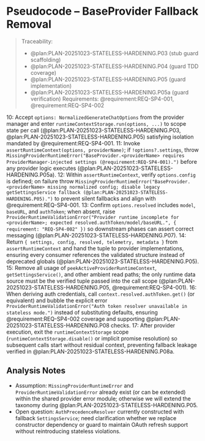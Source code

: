 # Pseudocode – BaseProvider Fallback Removal

> Traceability:
> - @plan:PLAN-20251023-STATELESS-HARDENING.P03 (stub guard scaffolding)
> - @plan:PLAN-20251023-STATELESS-HARDENING.P04 (guard TDD coverage)
> - @plan:PLAN-20251023-STATELESS-HARDENING.P05 (guard implementation)
> - @plan:PLAN-20251023-STATELESS-HARDENING.P05a (guard verification)
> Requirements: @requirement:REQ-SP4-001, @requirement:REQ-SP4-002

10: Accept `options: NormalizedGenerateChatOptions` from the provider manager and enter `runtimeContextStorage.run(options, ...)` to scope state per call (@plan:PLAN-20251023-STATELESS-HARDENING.P03, @plan:PLAN-20251023-STATELESS-HARDENING.P05) satisfying isolation mandated by @requirement:REQ-SP4-001.
11: Invoke `assertRuntimeContext(options, providerName)`; if `!options?.settings`, throw `MissingProviderRuntimeError("BaseProvider.<providerName> requires ProviderManager-injected settings (@requirement:REQ-SP4-001).")` before any provider logic executes (@plan:PLAN-20251023-STATELESS-HARDENING.P05a).
12: Within `assertRuntimeContext`, verify `options.config` is defined; on failure throw `MissingProviderRuntimeError("BaseProvider.<providerName> missing normalized config; disable legacy getSettingsService fallback (@plan:PLAN-20251023-STATELESS-HARDENING.P05).")` to prevent silent fallbacks and align with @requirement:REQ-SP4-001.
13: Confirm `options.resolved` includes `model`, `baseURL`, and `authToken`; when absent, raise `ProviderRuntimeValidationError("Provider runtime incomplete for <providerName>; expected resolved.authToken/model/baseURL.", { requirement: "REQ-SP4-002" })` so downstream phases can assert correct messaging (@plan:PLAN-20251023-STATELESS-HARDENING.P07).
14: Return `{ settings, config, resolved, telemetry, metadata }` from `assertRuntimeContext` and hand the tuple to provider implementations, ensuring every consumer references the validated structure instead of deprecated globals (@plan:PLAN-20251023-STATELESS-HARDENING.P05).
15: Remove all usage of `peekActiveProviderRuntimeContext`, `getSettingsService()`, and other ambient read paths; the only runtime data source must be the verified tuple passed into the call scope (@plan:PLAN-20251023-STATELESS-HARDENING.P05, @requirement:REQ-SP4-001).
16: When deriving auth credentials, call `context.resolved.authToken.get()` (or equivalent) and bubble the explicit error `ProviderRuntimeValidationError("Auth token resolver unavailable in stateless mode.")` instead of substituting defaults, ensuring @requirement:REQ-SP4-002 coverage and supporting @plan:PLAN-20251023-STATELESS-HARDENING.P08 checks.
17: After provider execution, exit the `runtimeContextStorage` scope (`runtimeContextStorage.disable()` or implicit promise resolution) so subsequent calls start without residual context, preventing fallback leakage verified in @plan:PLAN-20251023-STATELESS-HARDENING.P08a.

<!-- @plan:PLAN-20251023-STATELESS-HARDENING.P01 @requirement:REQ-SP4-001 @requirement:REQ-SP4-002 -->
## Analysis Notes
- Assumption: `MissingProviderRuntimeError` and `ProviderRuntimeValidationError` already exist (or can be extended) within the shared provider error module; otherwise we will extend the taxonomy during @plan:PLAN-20251023-STATELESS-HARDENING.P05.
- Open question: `AuthPrecedenceResolver` currently constructed with fallback `SettingsService`; need clarification whether we replace constructor dependency or guard to maintain OAuth refresh support without reintroducing stateless violations.
